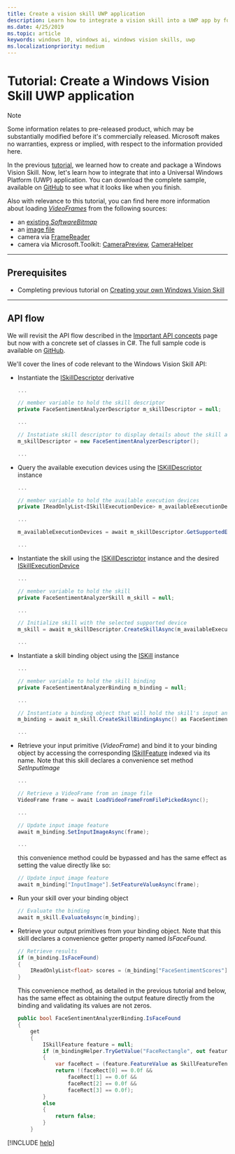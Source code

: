 ```yaml
---
title: Create a vision skill UWP application
description: Learn how to integrate a vision skill into a UWP app by following this tutorial. You can also view relevant information about loading VideoFrames.
ms.date: 4/25/2019
ms.topic: article
keywords: windows 10, windows ai, windows vision skills, uwp
ms.localizationpriority: medium
---
```


# Tutorial: Create a Windows Vision Skill UWP application

> [!NOTE]
> Some information relates to pre-released product, which may be substantially modified before it's commercially released. Microsoft makes no warranties, express or implied, with respect to the information provided here.

In the previous [tutorial](tutorial.md), we learned how to create and package a Windows Vision Skill. Now, let's learn how to integrate that into a Universal Windows Platform (UWP) application. You can download the complete sample, available on [GitHub](https://github.com/microsoft/WindowsVisionSkillsPreview/tree/master/samples/SentimentAnalyzerCustomSkill/cs) to see what it looks like when you finish.

Also with relevance to this tutorial, you can find here more information about loading *[VideoFrames](https://docs.microsoft.com/uwp/api/Windows.Media.VideoFrame)* from the following sources:
- an [existing *SoftwareBitmap*](https://docs.microsoft.com/uwp/api/windows.media.videoframe.createwithsoftwarebitmap#Windows_Media_VideoFrame_CreateWithSoftwareBitmap_Windows_Graphics_Imaging_SoftwareBitmap_)
- an [image file](https://docs.microsoft.com/windows/uwp/audio-video-camera/imaging#create-a-softwarebitmap-from-an-image-file-with-bitmapdecoder)
- camera via [FrameReader](https://docs.microsoft.com/windows/uwp/audio-video-camera/process-media-frames-with-mediaframereader)
- camera via Microsoft.Toolkit: [CameraPreview](https://docs.microsoft.com/windows/communitytoolkit/controls/camerapreview), [CameraHelper](https://docs.microsoft.com/windows/communitytoolkit/helpers/camerahelper)

---
## Prerequisites

- Completing previous tutorial on [Creating your own Windows Vision Skill](tutorial.md)
---

## API flow
We will revisit the API flow described in the [Important API concepts](important-api-concepts.md#APIFlow) page but now with a concrete set of classes in C#. The full sample code is available on [GitHub](https://github.com/microsoft/WindowsVisionSkillsPreview/blob/master/samples/SentimentAnalyzerCustomSkill/cs/Apps/FaceSentimentAnalysisApp_UWP/MainPage.xaml.cs).

We'll cover the lines of code relevant to the Windows Vision Skill API:

+ Instantiate the [ISkillDescriptor][ISkillDescriptor] derivative

    ```csharp
    ...

    // member variable to hold the skill descriptor
    private FaceSentimentAnalyzerDescriptor m_skillDescriptor = null;

    ...

    // Instatiate skill descriptor to display details about the skill and populate UI
    m_skillDescriptor = new FaceSentimentAnalyzerDescriptor();

    ...
    ```

+ Query the available execution devices using the [ISKillDescriptor][ISKillDescriptor] instance
    ```csharp
    ...

    // member variable to hold the available execution devices
    private IReadOnlyList<ISkillExecutionDevice> m_availableExecutionDevices = null;

    ...

    m_availableExecutionDevices = await m_skillDescriptor.GetSupportedExecutionDevicesAsync();

    ...
    ```

+ Instantiate the skill using the [ISKillDescriptor][ISKillDescriptor] instance and the desired [ISkillExecutionDevice][ISkillExecutionDevice]
    ```csharp
    ...

    // member variable to hold the skill
    private FaceSentimentAnalyzerSkill m_skill = null;

    ...

    // Initialize skill with the selected supported device
    m_skill = await m_skillDescriptor.CreateSkillAsync(m_availableExecutionDevices[UISkillExecutionDevices.SelectedIndex]) as FaceSentimentAnalyzerSkill;

    ...
    ```

+ Instantiate a skill binding object using the [ISKill][ISKill] instance
    ```csharp
    ...

    // member variable to hold the skill binding
    private FaceSentimentAnalyzerBinding m_binding = null;

    ...

   // Instantiate a binding object that will hold the skill's input and output resource
   m_binding = await m_skill.CreateSkillBindingAsync() as FaceSentimentAnalyzerBinding;

    ...
    ```

+ Retrieve your input primitive (*VideoFrame*) and bind it to your binding object by accessing the corresponding [ISkillFeature][ISkillFeature] indexed via its name. Note that this skill declares a convenience set method *SetInputImage*
    ```csharp
    ...

    // Retrieve a VideoFrame from an image file
    VideoFrame frame = await LoadVideoFrameFromFilePickedAsync();

    ...

    // Update input image feature
    await m_binding.SetInputImageAsync(frame);

    ...
    ```
    this convenience method could be bypassed and has the same effect as setting the value directly like so:

    ```csharp
    // Update input image feature
    await m_binding["InputImage"].SetFeatureValueAsync(frame);
    ```

+ Run your skill over your binding object
    ```csharp
    // Evaluate the binding
    await m_skill.EvaluateAsync(m_binding);
    ```

+ Retrieve your output primitives from your binding object. Note that this skill declares a convenience getter property named *IsFaceFound*.
    ```csharp
    // Retrieve results
    if (m_binding.IsFaceFound)
    {
        IReadOnlyList<float> scores = (m_binding["FaceSentimentScores"].FeatureValue as SkillFeatureTensorFloatValue).GetAsVectorView();
    }
    ```

    This convenience method, as detailed in the previous tutorial and below, has the same effect as obtaining the output feature directly from the binding and validating its values are not zeros.

    ```csharp
    public bool FaceSentimentAnalyzerBinding.IsFaceFound
    {
        get
        {
            ISkillFeature feature = null;
            if (m_bindingHelper.TryGetValue("FaceRectangle", out feature))
            {
                var faceRect = (feature.FeatureValue as SkillFeatureTensorFloatValue).GetAsVectorView();
                return !(faceRect[0] == 0.0f &&
                    faceRect[1] == 0.0f &&
                    faceRect[2] == 0.0f &&
                    faceRect[3] == 0.0f);
            }
            else
            {
                return false;
            }
        }
    ```



[!INCLUDE [help](../includes/get-help-vision.md)]

[SkillInterfacePreview]: https://docs.microsoft.com/dotnet/api/microsoft.ai.skills.skillinterfacepreview

[ISkillDescriptor]: https://docs.microsoft.com/dotnet/api/microsoft.ai.skills.skillinterfacepreview.iskilldescriptor

[ISkill]: https://docs.microsoft.com/dotnet/api/microsoft.ai.skills.skillinterfacepreview.iskill

[ISkillBinding]: https://docs.microsoft.com/dotnet/api/microsoft.ai.skills.skillinterfacepreview.iskillbinding

[ISkillExecutionDevice]: https://docs.microsoft.com/dotnet/api/microsoft.ai.skills.skillinterfacepreview.iskillexecutiondevice

[ISkillFeature]: https://docs.microsoft.com/dotnet/api/microsoft.ai.skills.skillinterfacepreview.iskillfeature

[ISkillFeatureValue]: https://docs.microsoft.com/dotnet/api/microsoft.ai.skills.skillinterfacepreview.iskillfeaturevalue
